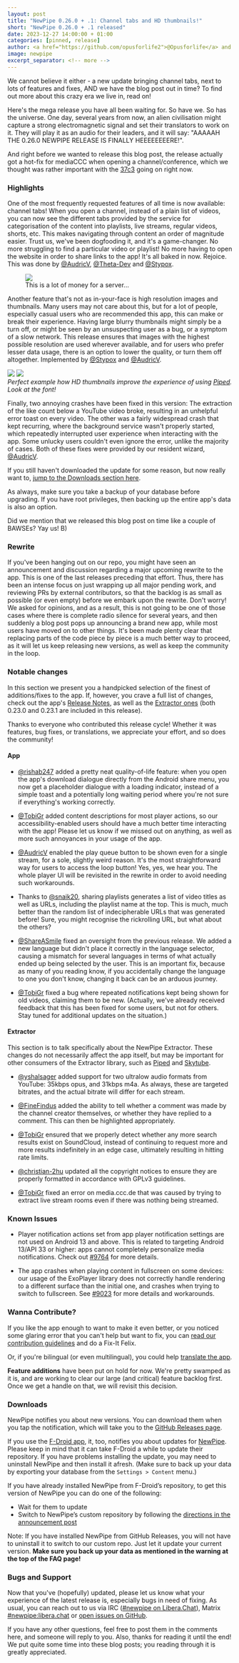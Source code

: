 ```yaml
---
layout: post
title: "NewPipe 0.26.0 + .1: Channel tabs and HD thumbnails!"
short: "NewPipe 0.26.0 + .1 released"
date: 2023-12-27 14:00:00 + 01:00
categories: [pinned, release]
author: <a href="https://github.com/opusforlife2">@Opusforlife</a> and <a href="https://github.com/Poolitzer">@Poolitzer</a>
image: newpipe
excerpt_separator: <!-- more -->
---
```


We cannot believe it either - a new update bringing channel tabs, next to lots of features and fixes, AND we have the blog post out in time? To find out more about this crazy era we live in, read on!

<!-- more -->

Here's the mega release you have all been waiting for. So have we. So has the universe. One day, several years from now, an alien civilisation might capture a strong electromagnetic signal and set their translators to work on it. They will play it as an audio for their leaders, and it will say: "AAAAAH THE 0.26.0 NEWPIPE RELEASE IS FINALLY HEEEEEEEERE!".

And right before we wanted to release this blog post, the release actually got a hot-fix for mediaCCC when opening a channel/conference, which we thought was rather important with the [37c3](https://events.ccc.de/congress/2023/infos/startpage.html) going on right now.

### Highlights

One of the most frequently requested features of all time is now available: channel tabs! When you open a channel, instead of a plain list of videos, you can now see the different tabs provided by the service for categorisation of the content into playlists, live streams, regular videos, shorts, etc. This makes navigating through content an order of magnitude easier. Trust us, we've been dogfooding it, and it's a game-changer. No more struggling to find a particular video or playlist! No more having to open the website in order to share links to the app! It's all baked in now. Rejoice. This was done by [@AudricV](https://github.com/AudricV), [@Theta-Dev](https://github.com/Theta-Dev) and [@Stypox](https://github.com/Stypox).

<figure class="center">
    <img src="{{ site.baseurl }}/img/screenshots/channel_tabs.png" class="img-responsive">
    <figcaption class="text-center">This is a lot of money for a server...</figcaption>
</figure>

Another feature that's not as in-your-face is high resolution images and thumbnails. Many users may not care about this, but for a lot of people, especially casual users who are recommended this app, this can make or break their experience. Having large blurry thumbnails might simply be a turn off, or might be seen by an unsuspecting user as a bug, or a symptom of a slow network. This release ensures that images with the highest possible resolution are used wherever available, and for users who prefer lesser data usage, there is an option to lower the quality, or turn them off altogether. Implemented by [@Stypox](https://github.com/Stypox) and [@AudricV](https://github.com/AudricV).

<div class="media-column media-items-2">
<img class="no-flow vertical" src="{{ site.baseurl }}/img/screenshots/before_hd_thumbs.png"/>
<img class="no-flow vertical" src="{{ site.baseurl }}/img/screenshots/after_hd_thumbs.png"/>
</div>
<div class="text-center"><i>Perfect example how HD thumbnails improve the experience of using <a href="https://piped.video/">Piped</a>. Look at the font!</i></div>


Finally, two annoying crashes have been fixed in this version: The extraction of the like count below a YouTube video broke, resulting in an unhelpful error toast on every video. The other was a fairly widespread crash that kept recurring, where the background service wasn't properly started, which repeatedly interrupted user experience when interacting with the app. Some unlucky users couldn't even ignore the error, unlike the majority of cases. Both of these fixes were provided by our resident wizard, [@AudricV](https://github.com/AudricV).

If you still haven't downloaded the update for some reason, but now really want to, [jump to the Downloads section here](#downloads).

As always, make sure you take a backup of your database before upgrading. If you have root privileges, then backing up the entire app's data is also an option.

Did we mention that we released this blog post on time like a couple of BAWSEs? Yay us! B)

### Rewrite

If you've been hanging out on our repo, you might have seen an announcement and discussion regarding a major upcoming rewrite to the app. This is one of the last releases preceding that effort. Thus, there has been an intense focus on just wrapping up all major pending work, and reviewing PRs by external contributors, so that the backlog is as small as possible (or even empty) before we embark upon the rewrite. Don't worry! We asked for opinions, and as a result, this is not going to be one of those cases where there is complete radio silence for several years, and then suddenly a blog post pops up announcing a brand new app, while most users have moved on to other things. It's been made plenty clear that replacing parts of the code piece by piece is a much better way to proceed, as it will let us keep releasing new versions, as well as keep the community in the loop.

### Notable changes

In this section we present you a handpicked selection of the finest of additions/fixes to the app. If, however, you crave a full list of changes, check out the app's [Release Notes](https://github.com/TeamNewPipe/NewPipe/releases/tag/v0.26.0), as well as the [Extractor ones](https://github.com/TeamNewPipe/NewPipeExtractor/releases/tag/v0.23.1) (both 0.23.0 and 0.23.1 are included in this release).

Thanks to everyone who contributed this release cycle! Whether it was features, bug fixes, or translations, we appreciate your effort, and so does the community!

#### App

- [@rishab247](https://github.com/rishab247) added a pretty neat quality-of-life feature: when you open the app's download dialogue directly from the Android share menu, you now get a placeholder dialogue with a loading indicator, instead of a simple toast and a potentially long waiting period where you're not sure if everything's working correctly.

- [@TobiGr](https://github.com/TobiGr) added content descriptions for most player actions, so our accessibility-enabled users should have a much better time interacting with the app! Please let us know if we missed out on anything, as well as more such annoyances in your usage of the app.

- [@AudricV](https://github.com/AudricV) enabled the play queue button to be shown even for a single stream, for a sole, slightly weird reason. It's the most straightforward way for users to access the loop button! Yes, yes, we hear you. The whole player UI will be revisited in the rewrite in order to avoid needing such workarounds.

- Thanks to [@snaik20](https://github.com/snaik20), sharing playlists generates a list of video titles as well as URLs, including the playlist name at the top. This is much, much better than the random list of indecipherable URLs that was generated before! Sure, you might recognise the rickrolling URL, but what about the others?

- [@ShareASmile](https://github.com/ShareASmile) fixed an oversight from the previous release. We added a new language but didn't place it correctly in the language selector, causing a mismatch for several languages in terms of what actually ended up being selected by the user. This is an important fix, because as many of you reading know, if you accidentally change the language to one you don't know, changing it back can be an arduous journey.

- [@TobiGr](https://github.com/TobiGr) fixed a bug where repeated notifications kept being shown for old videos, claiming them to be new. (Actually, we've already received feedback that this has been fixed for some users, but not for others. Stay tuned for additional updates on the situation.)

#### Extractor 

This section is to talk specifically about the NewPipe Extractor. These changes do not necessarily affect the app itself, but may be important for other consumers of the Extractor library, such as [Piped](https://piped.video) and [Skytube](https://github.com/SkyTubeTeam/SkyTube).

- [@yshalsager](https://github.com/yshalsager) added support for two ultralow audio formats from YouTube: 35kbps opus, and 31kbps m4a. As always, these are targeted bitrates, and the actual bitrate will differ for each stream.

- [@FineFindus](https://github.com/FineFindus) added the ability to tell whether a comment was made by the channel creator themselves, or whether they have replied to a comment. This can then be highlighted appropriately.

- [@TobiGr](https://github.com/TobiGr) ensured that we properly detect whether any more search results exist on SoundCloud, instead of continuing to request more and more results indefinitely in an edge case, ultimately resulting in hitting rate limits.

- [@christian-2hu](https://github.com/christian-2hu) updated all the copyright notices to ensure they are properly formatted in accordance with GPLv3 guidelines.

- [@TobiGr](https://github.com/TobiGr) fixed an error on media.ccc.de that was caused by trying to extract live stream rooms even if there was nothing being streamed.

### Known Issues

- Player notification actions set from app player notification settings are not used on Android 13 and above. This is related to targeting Android 13/API 33 or higher: apps cannot completely personalize media notifications. Check out [#9764](https://github.com/TeamNewPipe/NewPipe/issues/9764) for more details.

- The app crashes when playing content in fullscreen on some devices: our usage of the ExoPlayer library does not correctly handle rendering to a different surface than the initial one, and crashes when trying to switch to fullscreen. See [#9023](https://github.com/TeamNewPipe/NewPipe/issues/9023) for more details and workarounds.

### Wanna Contribute?

If you like the app enough to want to make it even better, or you noticed some glaring error that you can't help but want to fix, you can [read our contribution guidelines](https://github.com/TeamNewPipe/NewPipe/blob/dev/.github/CONTRIBUTING.md#bug-fixing) and do a Fix-It Felix.

Or, if you're bilingual (or even multilingual), you could help [translate the app](https://hosted.weblate.org/engage/newpipe/).

**Feature additions** have been put on hold for now. We're pretty swamped as it is, and are working to clear our large (and critical) feature backlog first. Once we get a handle on that, we will revisit this decision.

### Downloads

NewPipe notifies you about new versions. You can download them when you tap the notification, which will take you to the [GitHub Releases page](https://github.com/TeamNewPipe/NewPipe/releases).

If you use the [F-Droid app](https://f-droid.org/), it, too, notifies you about updates for [NewPipe](https://f-droid.org/packages/org.schabi.newpipe/).
Please keep in mind that it can take F-Droid a while to update their repository. If you have problems installing the update, you may need to uninstall NewPipe and then install it afresh. (Make sure to back up your data by exporting your database from the `Settings > Content` menu.)

If you have already installed NewPipe from F-Droid’s repository, to get this version of NewPipe you can do one of the following:

* Wait for them to update
* Switch to NewPipe’s custom repository by following the [directions in the announcement post](https://newpipe.net/blog/announcement/f-droid/pinned/f-droid-repo/)

Note: If you have installed NewPipe from GitHub Releases, you will not have to uninstall it to switch to our custom repo. Just let it update your current version. **Make sure you back up your data as mentioned in the warning at the top of the FAQ page!**

### Bugs and Support

Now that you've (hopefully) updated, please let us know what your experience of the latest release is, especially bugs in need of fixing. As usual, you can reach out to us via IRC ([#newpipe on Libera.Chat](https://web.libera.chat/#newpipe)), Matrix [#newpipe:libera.chat](https://matrix.to/#/#newpipe:libera.chat) or [open issues on GitHub](https://github.com/TeamNewPipe/NewPipe/issues/new/choose).

If you have any other questions, feel free to post them in the comments here, and someone will reply to you. Also, thanks for reading it until the end! We put quite some time into these blog posts; you reading through it is greatly appreciated.

